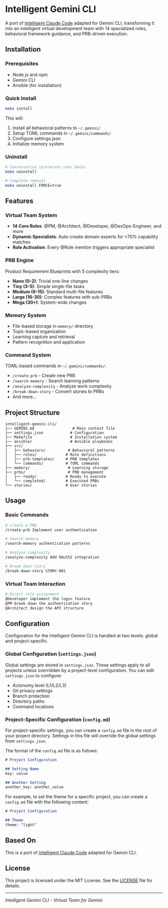 # Intelligent Gemini CLI

A port of [Intelligent Claude Code](https://github.com/intelligentcode-ai/intelligent-claude-code) adapted for Gemini CLI, transforming it into an intelligent virtual development team with 14 specialized roles, behavioral framework guidance, and PRB-driven execution.

## Installation

### Prerequisites
- Node.js and npm
- Gemini CLI
- Ansible (for installation)

### Quick Install
```bash
make install
```

This will:
1. Install all behavioral patterns to `~/.gemini/`
2. Setup TOML commands in `~/.gemini/commands/`
3. Configure settings.json
4. Initialize memory system

### Uninstall
```bash
# Conservative (preserves user data)
make uninstall

# Complete removal
make uninstall FORCE=true
```

## Features

### Virtual Team System
- **14 Core Roles**: @PM, @Architect, @Developer, @DevOps-Engineer, and more
- **Dynamic Specialists**: Auto-create domain experts for <70% capability matches
- **Role Activation**: Every @Role mention triggers appropriate specialist

### PRB Engine
Product Requirement Blueprints with 5 complexity tiers:
- **Nano (0-2)**: Trivial one-line changes
- **Tiny (3-5)**: Simple single-file tasks
- **Medium (6-15)**: Standard multi-file features
- **Large (16-30)**: Complex features with sub-PRBs
- **Mega (30+)**: System-wide changes

### Memory System
- File-based storage in `memory/` directory
- Topic-based organization
- Learning capture and retrieval
- Pattern recognition and application

### Command System
TOML-based commands in `~/.gemini/commands/`:
- `/create-prb` - Create new PRB
- `/search-memory` - Search learning patterns
- `/analyze-complexity` - Analyze work complexity
- `/break-down-story` - Convert stories to PRBs
- And more...

## Project Structure
```
intelligent-gemini-cli/
├── GEMINI.md                 # Main context file
├── settings.json            # Configuration
├── Makefile                 # Installation system
├── ansible/                 # Ansible playbooks
├── src/
│   ├── behaviors/          # Behavioral patterns
│   ├── roles/             # Role definitions
│   ├── prb-templates/     # PRB templates
│   └── commands/          # TOML commands
├── memory/                 # Learning storage
├── prbs/                   # PRB management
│   ├── ready/             # Ready to execute
│   └── completed/         # Executed PRBs
└── stories/               # User stories
```

## Usage

### Basic Commands
```bash
# Create a PRB
/create-prb Implement user authentication

# Search memory
/search-memory authentication patterns

# Analyze complexity
/analyze-complexity Add OAuth2 integration

# Break down story
/break-down-story STORY-001
```

### Virtual Team Interaction
```bash
# Direct role assignment
@Developer implement the login feature
@PM break down the authentication story
@Architect design the API structure
```

## Configuration

Configuration for the Intelligent Gemini CLI is handled at two levels: global and project-specific.

### Global Configuration (`settings.json`)

Global settings are stored in `settings.json`. These settings apply to all projects unless overridden by a project-level configuration. You can edit `settings.json` to configure:

- Autonomy level (L1/L2/L3)
- Git privacy settings
- Branch protection
- Directory paths
- Command locations

### Project-Specific Configuration (`config.md`)

For project-specific settings, you can create a `config.md` file in the root of your project directory. Settings in this file will override the global settings from `settings.json`.

The format of the `config.md` file is as follows:

```markdown
# Project Configuration

## Setting Name
key: value

## Another Setting
another_key: another_value
```

For example, to set the theme for a specific project, you can create a `config.md` file with the following content:

```markdown
# Project Configuration

## Theme
theme: "light"
```



## Based On

This is a port of [Intelligent Claude Code](https://github.com/intelligentcode-ai/intelligent-claude-code) adapted for Gemini CLI.

## License

This project is licensed under the MIT License. See the [LICENSE](LICENSE) file for details.

---
*Intelligent Gemini CLI - Virtual Team for Gemini*